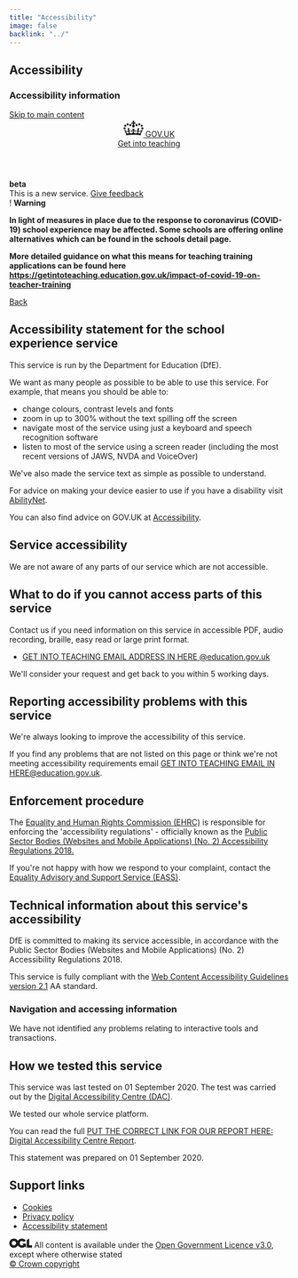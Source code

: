 ```yaml
---
title: "Accessibility"
image: false
backlink: "../"
---
```


<div class="content__right">

</div>

<div class="content__left">
    <h2>Accessibility</h2>
    <h3>Accessibility information</h3>
  
  <!DOCTYPE html>
<html lang="en" class="govuk-template ">
  <head>
    <script>
  window.ga=window.ga||function(){(ga.q=ga.q||[]).push(arguments)};ga.l=+new Date;
  ga('create', 'UA-136255210-1', 'auto');
  ga('send', 'pageview');
</script>

<script async src='https://www.google-analytics.com/analytics.js'></script>
<title>Accessibility statement for Get into teaching</title>
    <meta name="csrf-param" content="authenticity_token" />
<meta name="csrf-token" content="nmp6KXakluK5y9ZfZYWJPkEmnAa2dcWlE97VRwr+pll2phYLi8psIl6eJ2dW6iLNtj7qurQvG9b2YG5zF3mV3g==" />
    <meta name="csp-nonce" />
    <meta name="viewport" content="width=device-width, initial-scale=1" />
    <meta property="og:image" content="https://schoolexperience.education.gov.uk/assets/govuk-opengraph-image-dade2dad5775023b0568381c4c074b86318194edb36d3d68df721eea7deeac4b.png" />
    <meta name="theme-color" content="#0b0c0c" />
    <link rel="shortcut icon" type="image/x-icon" href="/assets/favicon-9ed7849c462c53aa2cdf1690eb257e801ecbf5696d1d0928868c5b032b4adb36.ico" />
    <link rel="mask-icon" type="image/svg" href="/assets/govuk-mask-icon-a409a4db4a5e72c99ae3916653710064c43eb4be35821f79c07c5156e7dc5808.svg" color="#0b0c0c" />
    <link rel="apple-touch-icon" type="image/png" href="/assets/govuk-apple-touch-icon-5f801db05920bd1eb2b27a7a90328599bb16b6344c3213795af0f20d3ca179b0.png" />
    <link rel="apple-touch-icon" type="image/png" href="/assets/govuk-apple-touch-icon-152x152-828a839e5c83de19f98014eef54cec77aa11063a23ce321970d6f9310eeabb6c.png" size="152x152" />
    <link rel="apple-touch-icon" type="image/png" href="/assets/govuk-apple-touch-icon-167x167-a44a5b317f51a61950697fbe6c61ffe3b5acdd89de60ef70429daa32881d5279.png" size="167x167" />
    <link rel="apple-touch-icon" type="image/png" href="/assets/govuk-apple-touch-icon-180x180-026deaa34fa328ae5f1f519a37dbd15e6555c5086e1ba83986cd0827a7209902.png" size="180x180" />
    <link rel="stylesheet" media="all" href="/assets/application-059f5b25a880dec49857d7a160d7fac1610e0f54edc444164ec417eda3e3db5f.css" />
    <script>
//<![CDATA[window.cookie_categories = {"analytics":["_ga","_gat","_gid","ai_session","ai_user","analytics_tracking_uuid"]} ;
  window.cookie_preference_key = "cookie_preference-v1" ;//]]>
</script>
    </head>
    <body class="govuk-template__body ">
    <script>
      document.body.className = ((document.body.className) ? document.body.className + ' js-enabled' : 'js-enabled');
    </script>
    <a href="#main-content" class="govuk-skip-link">Skip to main content</a>

<header class="govuk-header " role="banner" data-module="govuk-header">
      <div class="govuk-header__container govuk-width-container">
        <div class="govuk-header__logo">
          <a class="govuk-header__link govuk-header__link--homepage" href="https://www.gov.uk/">
            <span class="govuk-header__logotype">
              <svg role="presentation" focusable="false" class="govuk-header__logotype-crown" xmlns="http://www.w3.org/2000/svg" viewbox="0 0 132 97" height="32" width="36">
 <path fill="currentColor" fill-rule="evenodd" d="M25 30.2c3.5 1.5 7.7-.2 9.1-3.7 1.5-3.6-.2-7.8-3.9-9.2-3.6-1.4-7.6.3-9.1 3.9-1.4 3.5.3 7.5 3.9 9zM9 39.5c3.6 1.5 7.8-.2 9.2-3.7 1.5-3.6-.2-7.8-3.9-9.1-3.6-1.5-7.6.2-9.1 3.8-1.4 3.5.3 7.5 3.8 9zM4.4 57.2c3.5 1.5 7.7-.2 9.1-3.8 1.5-3.6-.2-7.7-3.9-9.1-3.5-1.5-7.6.3-9.1 3.8-1.4 3.5.3 7.6 3.9 9.1zm38.3-21.4c3.5 1.5 7.7-.2 9.1-3.8 1.5-3.6-.2-7.7-3.9-9.1-3.6-1.5-7.6.3-9.1 3.8-1.3 3.6.4 7.7 3.9 9.1zm64.4-5.6c-3.6 1.5-7.8-.2-9.1-3.7-1.5-3.6.2-7.8 3.8-9.2 3.6-1.4 7.7.3 9.2 3.9 1.3 3.5-.4 7.5-3.9 9zm15.9 9.3c-3.6 1.5-7.7-.2-9.1-3.7-1.5-3.6.2-7.8 3.7-9.1 3.6-1.5 7.7.2 9.2 3.8 1.5 3.5-.3 7.5-3.8 9zm4.7 17.7c-3.6 1.5-7.8-.2-9.2-3.8-1.5-3.6.2-7.7 3.9-9.1 3.6-1.5 7.7.3 9.2 3.8 1.3 3.5-.4 7.6-3.9 9.1zM89.3 35.8c-3.6 1.5-7.8-.2-9.2-3.8-1.4-3.6.2-7.7 3.9-9.1 3.6-1.5 7.7.3 9.2 3.8 1.4 3.6-.3 7.7-3.9 9.1zM69.7 17.7l8.9 4.7V9.3l-8.9 2.8c-.2-.3-.5-.6-.9-.9L72.4 0H59.6l3.5 11.2c-.3.3-.6.5-.9.9l-8.8-2.8v13.1l8.8-4.7c.3.3.6.7.9.9l-5 15.4v.1c-.2.8-.4 1.6-.4 2.4 0 4.1 3.1 7.5 7 8.1h.2c.3 0 .7.1 1 .1.4 0 .7 0 1-.1h.2c4-.6 7.1-4.1 7.1-8.1 0-.8-.1-1.7-.4-2.4V34l-5.1-15.4c.4-.2.7-.6 1-.9zM66 92.8c16.9 0 32.8 1.1 47.1 3.2 4-16.9 8.9-26.7 14-33.5l-9.6-3.4c1 4.9 1.1 7.2 0 10.2-1.5-1.4-3-4.3-4.2-8.7L108.6 76c2.8-2 5-3.2 7.5-3.3-4.4 9.4-10 11.9-13.6 11.2-4.3-.8-6.3-4.6-5.6-7.9 1-4.7 5.7-5.9 8-.5 4.3-8.7-3-11.4-7.6-8.8 7.1-7.2 7.9-13.5 2.1-21.1-8 6.1-8.1 12.3-4.5 20.8-4.7-5.4-12.1-2.5-9.5 6.2 3.4-5.2 7.9-2 7.2 3.1-.6 4.3-6.4 7.8-13.5 7.2-10.3-.9-10.9-8-11.2-13.8 2.5-.5 7.1 1.8 11 7.3L80.2 60c-4.1 4.4-8 5.3-12.3 5.4 1.4-4.4 8-11.6 8-11.6H55.5s6.4 7.2 7.9 11.6c-4.2-.1-8-1-12.3-5.4l1.4 16.4c3.9-5.5 8.5-7.7 10.9-7.3-.3 5.8-.9 12.8-11.1 13.8-7.2.6-12.9-2.9-13.5-7.2-.7-5 3.8-8.3 7.1-3.1 2.7-8.7-4.6-11.6-9.4-6.2 3.7-8.5 3.6-14.7-4.6-20.8-5.8 7.6-5 13.9 2.2 21.1-4.7-2.6-11.9.1-7.7 8.8 2.3-5.5 7.1-4.2 8.1.5.7 3.3-1.3 7.1-5.7 7.9-3.5.7-9-1.8-13.5-11.2 2.5.1 4.7 1.3 7.5 3.3l-4.7-15.4c-1.2 4.4-2.7 7.2-4.3 8.7-1.1-3-.9-5.3 0-10.2l-9.5 3.4c5 6.9 9.9 16.7 14 33.5 14.8-2.1 30.8-3.2 47.7-3.2z"></path>
                <image src="/assets/govuk-logotype-crown-66ad9a9b8fca42cf0ba18979eef6afc2e8056d5f158ca9b27ce9afdf852aae87.png" class="govuk-header__logotype-crown-fallback-image"></image>
              </svg>
              <span class="govuk-header__logotype-text">
                GOV.UK
              </span>
            </span>
</a>        </div>
        <div class="govuk-header__content">
          <a class="govuk-header__link govuk-header__link--service-name" href="/">Get into teaching</a>
        </div>
      </div>
    </header>
<div class="govuk-width-container">
      <div class="govuk-phase-banner">
  <div class="govuk-phase-banner__content">
    <strong class="govuk-tag govuk-phase-banner__content__tag ">
      beta
    </strong>
    <div class="govuk-phase-banner__text phase">
      This is a new service. <a href="/candidates/feedbacks/new">Give feedback</a>
    </div>
  </div>
</div>
<div id="candidate-alert-notification" class="govuk-warning-text govuk-!-padding-top-5 govuk-!-padding-bottom-0">
  <span class="govuk-warning-text__icon" aria-hidden="true">!</span>
  <strong class="govuk-warning-text__text">
    <span class="govuk-warning-text__assistive">Warning</span>
    <p>In light of measures in place due to the response to coronavirus (COVID-19) school experience may be affected. Some schools are offering online alternatives which can be found in the schools detail page.</p>

<p>More detailed guidance on what this means for teaching training applications can be found here <a href="https://getintoteaching.education.gov.uk/impact-of-covid-19-on-teacher-training">https://getintoteaching.education.gov.uk/impact-of-covid-19-on-teacher-training</a></p>
  </strong>
</div>
<main class="govuk-main-wrapper " id="main-content" role="main">
        <div class="govuk-grid-row">
  <article class="govuk-grid-column-full">
    <a data-controller="back-link" class="govuk-back-link" href="javascript:history.back()">Back</a>
      <h1 class="govuk-heading-l">
      Accessibility statement for the school experience service
</h1>
    <section>
      <p>
        This service is run by the Department for Education (DfE).
      </p>

   <p>
        We want as many people as possible to be able to use this service. For
        example, that means you should be able to:
      </p>

  <ul class="govuk-list govuk-list--bullet">
        <li>change colours, contrast levels and fonts</li>
        <li>zoom in up to 300% without the text spilling off the screen</li>
        <li>navigate most of the service using just a keyboard and speech recognition software</li>
        <li>
          listen to most of the service using a screen reader (including the most
          recent versions of JAWS, NVDA and VoiceOver)
        </li>
      </ul>

  <p>
        We've also made the service text as simple as possible to understand.
      </p>

  <p>
        For advice on making your device easier to use if you have a disability
        visit <a href="https://mcmw.abilitynet.org.uk/">AbilityNet</a>.
      </p>

  <p>
        You can also find advice on GOV.UK at <a href="https://www.gov.uk/help/accessibility">Accessibility</a>.
      </p>
    </section>

  <section>
      <h2 class="govuk-heading-m">Service accessibility</h2>

   <p>
        We are not aware of any parts of our service which are not accessible.
      </p>
    </section>

  <section>
      <h2 class="govuk-heading-m">What to do if you cannot access parts of this service</h2>

   <p>
        Contact us if you need information on this service in accessible PDF, audio
        recording, braille, easy read or large print format.
      </p>

   <ul class="govuk-list">
        <li>
          <a aria-label="School experience support email address" href="mailto:organise.school-experience@education.gov.uk">GET INTO TEACHING EMAIL ADDRESS IN HERE @education.gov.uk</a>
        </li>
      </ul>

   <p>
        We'll consider your request and get back to you within 5 working days.
      </p>
    </section>

  <section>
      <h2 class="govuk-heading-m">Reporting accessibility problems with this service</h2>

   <p>
        We're always looking to improve the accessibility of this service.
      </p>

 <p>
        If you find any problems that are not listed on this page or think we're
        not meeting accessibility requirements email 
        <a href="mailto:organise.school-experience@education.gov.uk">GET INTO TEACHING EMAIL IN HERE@education.gov.uk</a>.
      </p>
    </section>

<section>
      <h2 class="govuk-heading-m">Enforcement procedure</h2>

 <p>
        The <a href="https://www.equalityhumanrights.com/en">Equality and Human Rights Commission (EHRC)</a>
        is responsible for
        enforcing the 'accessibility regulations' - officially known as the
        <a href="http://www.legislation.gov.uk/uksi/2018/852/contents/made">Public Sector Bodies (Websites and Mobile Applications) (No. 2) Accessibility Regulations 2018.</a>
      </p>

<p>
        If you're not happy with how we respond to your complaint, contact the
        <a href="https://www.equalityadvisoryservice.com/">Equality Advisory and Support Service (EASS)</a>.
      </p>
    </section>

 <section>
      <h2 class="govuk-heading-m">Technical information about this service's accessibility</h2>

<p>
        DfE is committed to making its service accessible, in accordance with the
        Public Sector Bodies (Websites and Mobile Applications) (No. 2)
        Accessibility Regulations 2018.
      </p>

<p>
        This service is fully compliant with the
        <a href="https://www.w3.org/TR/WCAG21/">Web Content Accessibility Guidelines version 2.1</a>
        AA standard.
      </p>

<h3 class="govuk-heading-s">
        Navigation and accessing information
      </h3>

 <p>
        We have not identified any problems relating to interactive tools and
        transactions.
      </p>
    </section>
<section>
      <h2 class="govuk-heading-m">How we tested this service</h2>
<p>
        This service was last tested on 01 September 2020. The test was carried out by
        the <a href="https://digitalaccessibilitycentre.org/">Digital Accessibility Centre (DAC)</a>.
      </p>
<p>
        We tested our whole service platform.
      </p>
<p>
        You can read the full <a href="/reports/school-experience-accessibility-report.pdf">PUT THE CORRECT LINK FOR OUR REPORT HERE: Digital Accessibility Centre Report</a>.
      </p>
    </section>
    <aside>
      <p class="govuk-hint">
        This statement was prepared on 01 September 2020.
      </p>
    </aside>
  </article>
</div>
</main>
    </div>
<footer class="govuk-footer " role="contentinfo">
      <div class="govuk-width-container ">
        <div class="govuk-footer__meta">
          <div class="govuk-footer__meta-item govuk-footer__meta-item--grow">

  <h2 class="govuk-visually-hidden">Support links
            </h2>

  <ul class="govuk-footer__inline-list">
              <li class="govuk-footer__inline-list-item">
                <a class="govuk-footer__link" href="/cookie_preference/edit">Cookies</a>
              </li>
              <li class="govuk-footer__inline-list-item">
                <a class="govuk-footer__link" href="/privacy_policy">Privacy policy</a>
              </li>
              <li class="govuk-footer__inline-list-item">
                <a class="govuk-footer__link" href="/accessibility_statement">Accessibility statement</a>
              </li>
            </ul>

 <svg role="presentation" focusable="false" class="govuk-footer__licence-logo" xmlns="http://www.w3.org/2000/svg" viewbox="0 0 483.2 195.7" height="17" width="41">
              <path fill="currentColor" d="M421.5 142.8V.1l-50.7 32.3v161.1h112.4v-50.7zm-122.3-9.6A47.12 47.12 0 0 1 221 97.8c0-26 21.1-47.1 47.1-47.1 16.7 0 31.4 8.7 39.7 21.8l42.7-27.2A97.63 97.63 0 0 0 268.1 0c-36.5 0-68.3 20.1-85.1 49.7A98 98 0 0 0 97.8 0C43.9 0 0 43.9 0 97.8s43.9 97.8 97.8 97.8c36.5 0 68.3-20.1 85.1-49.7a97.76 97.76 0 0 0 149.6 25.4l19.4 22.2h3v-87.8h-80l24.3 27.5zM97.8 145c-26 0-47.1-21.1-47.1-47.1s21.1-47.1 47.1-47.1 47.2 21 47.2 47S123.8 145 97.8 145"
              />
            </svg>
            <span class="govuk-footer__licence-description">
              All content is available under the
              <a class="govuk-footer__link" href="https://www.nationalarchives.gov.uk/doc/open-government-licence/version/3/" rel="license">Open Government Licence v3.0</a>, except where otherwise stated
            </span>
          </div>
          <div class="govuk-footer__meta-item">
            <a class="govuk-footer__link govuk-footer__copyright-logo" href="https://www.nationalarchives.gov.uk/information-management/re-using-public-sector-information/uk-government-licensing-framework/crown-copyright/">© Crown copyright</a>
          </div>
        </div>
      </div>
    </footer>

 <script src="/packs/js/application-c1ac5626fd780725d0c8.js"></script>
  </body>
</html>
